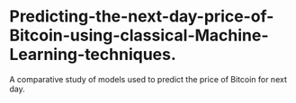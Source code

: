 # Predicting-the-next-day-price-of-Bitcoin-using-classical-Machine-Learning-techniques.
A comparative study of models used to predict the price of Bitcoin for next day.

